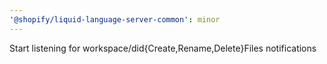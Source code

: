 ```yaml
---
'@shopify/liquid-language-server-common': minor
---
```


Start listening for workspace/did{Create,Rename,Delete}Files notifications

